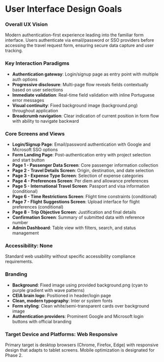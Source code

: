 # User Interface Design Goals

### Overall UX Vision
Modern authentication-first experience leading into the familiar form interface. Users authenticate via email/password or SSO providers before accessing the travel request form, ensuring secure data capture and user tracking.

### Key Interaction Paradigms
- **Authentication gateway**: Login/signup page as entry point with multiple auth options
- **Progressive disclosure**: Multi-page flow reveals fields contextually based on user selections
- **Immediate validation**: Real-time field validation with inline Portuguese error messages
- **Visual continuity**: Fixed background image (background.png) throughout application
- **Breadcrumb navigation**: Clear indication of current position in form flow with ability to navigate backward

### Core Screens and Views
- **Login/Signup Page**: Email/password authentication with Google and Microsoft SSO options
- **Form Landing Page**: Post-authentication entry with project selection and start button
- **Page 1 - Passenger Data Screen**: Core passenger information collection
- **Page 2 - Travel Details Screen**: Origin, destination, and date selection
- **Page 3 - Expense Type Screen**: Selection of expense categories
- **Page 4 - Preferences Screen**: Per diem and allowance preferences
- **Page 5 - International Travel Screen**: Passport and visa information (conditional)
- **Page 6 - Time Restrictions Screen**: Flight time constraints (conditional)
- **Page 7 - Flight Suggestions Screen**: Upload interface for flight preferences (conditional)
- **Page 8 - Trip Objective Screen**: Justification and final details
- **Confirmation Screen**: Summary of submitted data with reference number
- **Admin Dashboard**: Table view with filters, search, and status management

### Accessibility: None
Standard web usability without specific accessibility compliance requirements.

### Branding
- **Background**: Fixed image using provided background.png (cyan to purple gradient with wave patterns)
- **CEIA brain logo**: Positioned in header/login page
- **Clean, modern typography**: Inter or system fonts
- **Form styling**: Clean white/semi-transparent cards over background image
- **Authentication providers**: Prominent Google and Microsoft login buttons with official branding

### Target Device and Platforms: Web Responsive
Primary target is desktop browsers (Chrome, Firefox, Edge) with responsive design that adapts to tablet screens. Mobile optimization is designated for Phase 2.
